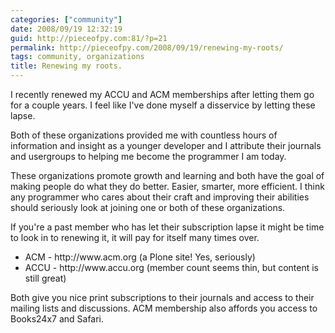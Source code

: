 ```yaml
---
categories: ["community"]
date: 2008/09/19 12:32:19
guid: http://pieceofpy.com:81/?p=21
permalink: http://pieceofpy.com/2008/09/19/renewing-my-roots/
tags: community, organizations
title: Renewing my roots.
---
```

I recently renewed my ACCU and ACM memberships after letting them go for a couple years. I feel like I've done myself a disservice by letting these lapse.

Both of these organizations provided me with countless hours of information and insight as a younger developer and I attribute their journals and usergroups to helping me become the programmer I am today.

These organizations promote growth and learning and both have the goal of making people do what they do better. Easier, smarter, more efficient. I think any programmer who cares about their craft and improving their abilities should seriously look at joining one or both of these organizations.

If you're a past member who has let their subscription lapse it might be time to look in to renewing it, it will pay for itself many times over.
<ul>
	<li> ACM - http://www.acm.org (a Plone site! Yes, seriously)</li>
	<li>ACCU - http://www.accu.org (member count seems thin, but content is still great)</li>
</ul>
Both give you nice print subscriptions to their journals and access to their mailing lists and discussions. ACM membership also affords you access to Books24x7 and Safari.

